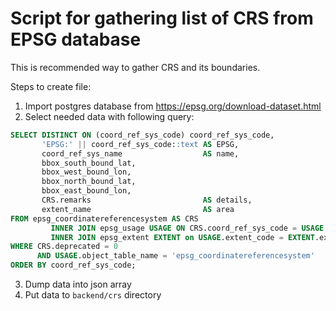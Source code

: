 # Script for gathering list of CRS from EPSG database

This is recommended way to gather CRS and its boundaries.

Steps to create file:

1. Import postgres database from https://epsg.org/download-dataset.html
2. Select needed data with following query:

```sql
SELECT DISTINCT ON (coord_ref_sys_code) coord_ref_sys_code,
       'EPSG:' || coord_ref_sys_code::text AS EPSG,
       coord_ref_sys_name                  AS name,
       bbox_south_bound_lat,
       bbox_west_bound_lon,
       bbox_north_bound_lat,
       bbox_east_bound_lon,
       CRS.remarks                         AS details,
       extent_name                         AS area
FROM epsg_coordinatereferencesystem AS CRS
         INNER JOIN epsg_usage USAGE ON CRS.coord_ref_sys_code = USAGE.object_code
         INNER JOIN epsg_extent EXTENT on USAGE.extent_code = EXTENT.extent_code
WHERE CRS.deprecated = 0
      AND USAGE.object_table_name = 'epsg_coordinatereferencesystem'
ORDER BY coord_ref_sys_code;
```

3. Dump data into json array
4. Put data to `backend/crs` directory 
